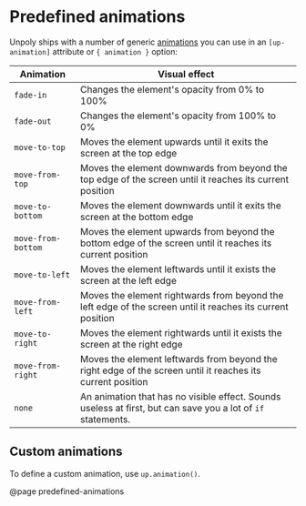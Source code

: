 Predefined animations
=====================

Unpoly ships with a number of generic [animations](/up.motion#animations)
you can use in an `[up-animation]` attribute or `{ animation }` option:


| Animation          | Visual effect  |
|--------------------|----------------|
| `fade-in`          | Changes the element's opacity from 0% to 100% |
| `fade-out`         | Changes the element's opacity from 100% to 0% |
| `move-to-top`      | Moves the element upwards until it exits the screen at the top edge |
| `move-from-top`    | Moves the element downwards from beyond the top edge of the screen until it reaches its current position |
| `move-to-bottom`   | Moves the element downwards until it exits the screen at the bottom edge |
| `move-from-bottom` | Moves the element upwards from beyond the bottom edge of the screen until it reaches its current position |
| `move-to-left`     | Moves the element leftwards until it exists the screen at the left edge |
| `move-from-left`   | Moves the element rightwards from beyond the left edge of the screen until it reaches its current position |
| `move-to-right`    | Moves the element rightwards until it exists the screen at the right edge |
| `move-from-right`  | Moves the element leftwards from beyond the right  edge of the screen until it reaches its current position |
| `none`             | An animation that has no visible effect. Sounds useless at first, but can save you a lot of `if` statements. |


## Custom animations

To define a custom animation, use `up.animation()`.


@page predefined-animations
